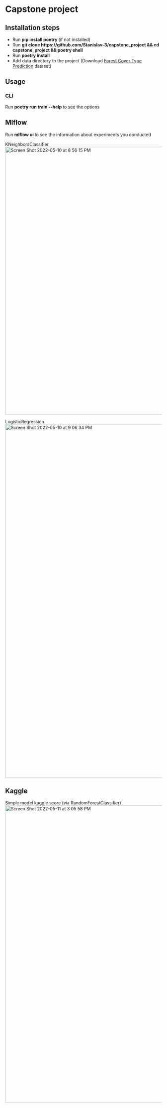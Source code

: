 # Сapstone project

## Installation steps

 <ul>
      <li> Run <b> pip install poetry </b> (if not installed) </li>
      <li> Run <b> git clone https://github.com/Stanislav-3/capstone_project && cd capstone_project && poetry shell </b> </li>
      <li> Run <b> poetry install </b> </li>
      <li> Add data directory to the project (Download <a href="https://www.kaggle.com/competitions/forest-cover-type-prediction/data">Forest Cover Type Prediction</a> dataset)</li>
</ul>

## Usage
### CLI
Run <b> poetry run train --help </b> to see the options

## Mlflow
Run <b> mlflow ui </b> to see the information about experiments you conducted

KNeighborsClassifier
<img width="859" alt="Screen Shot 2022-05-10 at 8 56 15 PM" src="https://user-images.githubusercontent.com/61240903/167696256-2d3eba42-9e86-42d5-92aa-0c1ba016f1ab.png">

LogisticRegression
<img width="1135" alt="Screen Shot 2022-05-10 at 9 06 34 PM" src="https://user-images.githubusercontent.com/61240903/167696224-6f0f1cd8-8a26-4d3a-8597-2e4562b21d1f.png">

## Kaggle
Simple model kaggle score (via RandomForestClassifier)
<img width="954" alt="Screen Shot 2022-05-11 at 3 05 58 PM" src="https://user-images.githubusercontent.com/61240903/167848674-14ac922e-1398-4bd7-9dae-75a7d46dd7af.png">

